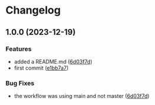 # Changelog

## 1.0.0 (2023-12-19)


### Features

* added a README.md ([6d03f7d](https://github.com/daniosoriov/release-please-example/commit/6d03f7daba9ebd16f28e16c28afac8be84df3fec))
* first commit ([e1bb7a7](https://github.com/daniosoriov/release-please-example/commit/e1bb7a735e06f80295125c064992088c38da8af9))


### Bug Fixes

* the workflow was using main and not master ([6d03f7d](https://github.com/daniosoriov/release-please-example/commit/6d03f7daba9ebd16f28e16c28afac8be84df3fec))
